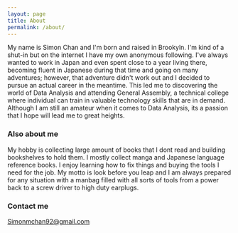 ```yaml
---
layout: page
title: About
permalink: /about/
---
```


My name is Simon Chan and I'm born and raised in Brookyln. I'm kind of a shut-in but on the internet I have my own anonymous following. I've always wanted to work in Japan and even spent close to a year living there, becoming fluent in Japanese during that time and going on many adventures; however, that adventure didn't work out and I decided to pursue an actual career in the meantime. This led me to discovering the world of Data Analysis and attending General Assembly, a technical college where individual can train in valuable technology skills that are in demand. Although I am still an amateur when it comes to Data Analysis, its a passion that I hope will lead me to great heights.

### Also about me

My hobby is collecting large amount of books that I dont read and building bookshelves to hold them. I mostly collect manga and Japanese language reference books. I enjoy learning how to fix things and buying the tools I need for the job. My motto is look before you leap and I am always prepared for any situation with a manbag filled with all sorts of tools from a power back to a screw driver to high duty earplugs.

### Contact me

[Simonmchan92@gmail.com](mailto:simonmchan92@gmail.com)
